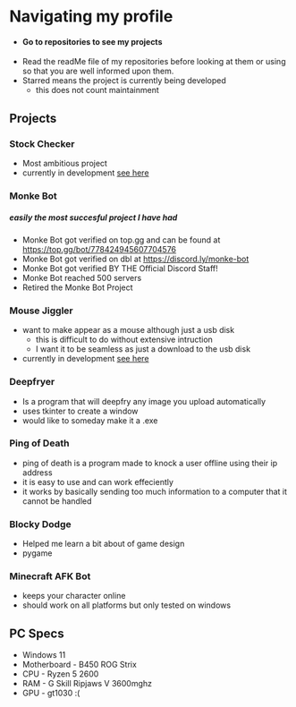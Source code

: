 # Navigating my profile
- #### Go to repositories to see my projects
- Read the readMe file of my repositories before looking at them or using so that you are well informed upon them.
- Starred means the project is currently being developed
  - this does not count maintainment

## Projects

### Stock Checker
 - Most ambitious project
 - currently in development [see here](https://github.com/cmcejas/stock-checker)

### Monke Bot
##### easily the most succesful project I have had
 - Monke Bot got verified on top.gg and can be found at https://top.gg/bot/778424945607704576
 - Monke Bot got verified on dbl at https://discord.ly/monke-bot
 - Monke Bot got verified BY THE Official Discord Staff!
 - Monke Bot reached 500 servers
 - Retired the Monke Bot Project

### Mouse Jiggler
 - want to make appear as a mouse although just a usb disk
   - this is difficult to do without extensive intruction
   - I want it to be seamless as just a download to the usb disk
 - currently in development [see here](https://github.com/cmcejas/Mouse-Jiggler)

### Deepfryer
 - Is a program that will deepfry any image you upload automatically
 - uses tkinter to create a window
 - would like to someday make it a .exe

### Ping of Death
- ping of death is a program made to knock a user offline using their ip address
- it is easy to use and can work effeciently
- it works by basically sending too much information to a computer that it cannot be handled

### Blocky Dodge
 - Helped me learn a bit about of game design
 - pygame

### Minecraft AFK Bot
 - keeps your character online
 - should work on all platforms but only tested on windows

PC Specs
-
 - Windows 11
 - Motherboard - B450 ROG Strix
 - CPU - Ryzen 5 2600
 - RAM -  G Skill Ripjaws V 3600mghz
 - GPU - gt1030 :(
